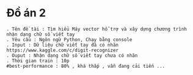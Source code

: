 # Đồ án 2 

	. Tên đề tài : Tìm hiểu Máy vector hỗ trợ và xây dựng chương trình nhận dạng chữ số viết tay
	. Yêu cầu : Ngôn ngữ Python, Chạy bằng console	
	. Input : Dữ liệu chữ viết tay đã có nhãn https://www.kaggle.com/c/digit-recognizer
	. Ouput : Nhận dạng chữ số viết tay chưa có nhãn
	. Thời gian train : 10p
	#best-performance : 80% , khá thấp , vẫn đang cải tiến ...
